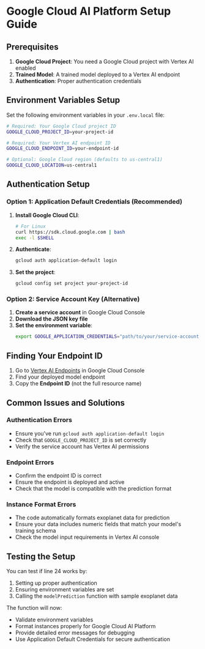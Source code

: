 # Google Cloud AI Platform Setup Guide

## Prerequisites
1. **Google Cloud Project**: You need a Google Cloud project with Vertex AI enabled
2. **Trained Model**: A trained model deployed to a Vertex AI endpoint
3. **Authentication**: Proper authentication credentials

## Environment Variables Setup

Set the following environment variables in your `.env.local` file:

```bash
# Required: Your Google Cloud project ID
GOOGLE_CLOUD_PROJECT_ID=your-project-id

# Required: Your Vertex AI endpoint ID
GOOGLE_CLOUD_ENDPOINT_ID=your-endpoint-id

# Optional: Google Cloud region (defaults to us-central1)
GOOGLE_CLOUD_LOCATION=us-central1
```

## Authentication Setup

### Option 1: Application Default Credentials (Recommended)

1. **Install Google Cloud CLI**:
   ```bash
   # For Linux
   curl https://sdk.cloud.google.com | bash
   exec -l $SHELL
   ```

2. **Authenticate**:
   ```bash
   gcloud auth application-default login
   ```

3. **Set the project**:
   ```bash
   gcloud config set project your-project-id
   ```

### Option 2: Service Account Key (Alternative)

1. **Create a service account** in Google Cloud Console
2. **Download the JSON key file**
3. **Set the environment variable**:
   ```bash
   export GOOGLE_APPLICATION_CREDENTIALS="path/to/your/service-account-key.json"
   ```

## Finding Your Endpoint ID

1. Go to [Vertex AI Endpoints](https://console.cloud.google.com/vertex-ai/endpoints) in Google Cloud Console
2. Find your deployed model endpoint
3. Copy the **Endpoint ID** (not the full resource name)

## Common Issues and Solutions

### Authentication Errors
- Ensure you've run `gcloud auth application-default login`
- Check that `GOOGLE_CLOUD_PROJECT_ID` is set correctly
- Verify the service account has Vertex AI permissions

### Endpoint Errors
- Confirm the endpoint ID is correct
- Ensure the endpoint is deployed and active
- Check that the model is compatible with the prediction format

### Instance Format Errors
- The code automatically formats exoplanet data for prediction
- Ensure your data includes numeric fields that match your model's training schema
- Check the model input requirements in Vertex AI console

## Testing the Setup

You can test if line 24 works by:

1. Setting up proper authentication
2. Ensuring environment variables are set
3. Calling the `modelPrediction` function with sample exoplanet data

The function will now:
- Validate environment variables
- Format instances properly for Google Cloud AI Platform
- Provide detailed error messages for debugging
- Use Application Default Credentials for secure authentication
